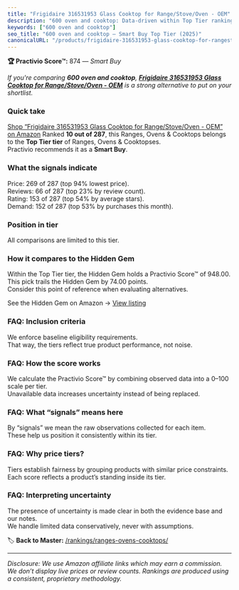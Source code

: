 ```yaml
---
title: "Frigidaire 316531953 Glass Cooktop for Range/Stove/Oven - OEM"
description: "600 oven and cooktop: Data-driven within Top Tier ranking using the Practivio Score™. Positioned by quality, value, demand, findability, momentum."
keywords: ["600 oven and cooktop"]
seo_title: "600 oven and cooktop — Smart Buy Top Tier (2025)"
canonicalURL: "/products/frigidaire-316531953-glass-cooktop-for-rangestoveoven-oem-B00M10AFFW/"
---
```


**🏆 Practivio Score™:** 874 — _Smart Buy_


*If you're comparing **600 oven and cooktop**, **[Frigidaire 316531953 Glass Cooktop for Range/Stove/Oven - OEM](https://www.amazon.com/dp/B00M10AFFW?tag=practivio-20)** is a strong alternative to put on your shortlist.*
### Quick take
[Shop “Frigidaire 316531953 Glass Cooktop for Range/Stove/Oven - OEM” on Amazon](https://www.amazon.com/dp/B00M10AFFW?tag=practivio-20)
Ranked **10 out of 287**, this Ranges, Ovens & Cooktops belongs to the **Top Tier tier** of Ranges, Ovens & Cooktopses.  
Practivio recommends it as a **Smart Buy**.

### What the signals indicate
Price: 269 of 287 (top 94% lowest price).  
Reviews: 66 of 287 (top 23% by review count).  
Rating: 153 of 287 (top 54% by average stars).  
Demand: 152 of 287 (top 53% by purchases this month).

### Position in tier
All comparisons are limited to this tier.

### How it compares to the Hidden Gem
Within the Top Tier tier, the Hidden Gem holds a Practivio Score™ of 948.00.  
This pick trails the Hidden Gem by 74.00 points.  
Consider this point of reference when evaluating alternatives.  

See the Hidden Gem on Amazon → [View listing](https://www.amazon.com/dp/B0002YTM0I?tag=practivio-20)

### FAQ: Inclusion criteria
We enforce baseline eligibility requirements.  
That way, the tiers reflect true product performance, not noise.

### FAQ: How the score works
We calculate the Practivio Score™ by combining observed data into a 0–100 scale per tier.  
Unavailable data increases uncertainty instead of being replaced.

### FAQ: What “signals” means here
By “signals” we mean the raw observations collected for each item.  
These help us position it consistently within its tier.

### FAQ: Why price tiers?
Tiers establish fairness by grouping products with similar price constraints.  
Each score reflects a product’s standing inside its tier.

### FAQ: Interpreting uncertainty
The presence of uncertainty is made clear in both the evidence base and our notes.  
We handle limited data conservatively, never with assumptions.


🏷️ **Back to Master:** [/rankings/ranges-ovens-cooktops/](/rankings/ranges-ovens-cooktops/)

---
_Disclosure: We use Amazon affiliate links which may earn a commission. We don’t display live prices or review counts. Rankings are produced using a consistent, proprietary methodology._
